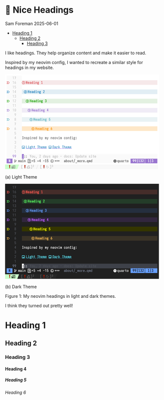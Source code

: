 # 📰 Nice Headings
Sam Foreman
2025-06-01

<link rel="preconnect" href="https://fonts.googleapis.com">
<link href="https://iosevka-webfonts.github.io/iosevka/iosevka.css" rel="stylesheet">

- [Heading 1](#heading-1)
  - [Heading 2](#heading-2)
    - [Heading 3](#heading-3)

I like headings. They help organize content and make it easier to read.

Inspired by my neovim config, I wanted to recreate a similar style for
headings in my website.

<div id="fig-headings-neovim">

<div id="fig-light-theme">

<img src="../../../../assets/nvim-headings-light.png"
data-ref-parent="fig-headings-neovim" />

(a) Light Theme

</div>

<div id="fig-dark-theme">

<img src="../../../../assets/nvim-headings-dark.png"
data-ref-parent="fig-headings-neovim" />

(b) Dark Theme

</div>

Figure 1: My neovim headings in light and dark themes.

</div>

I think they turned out pretty well!

# Heading 1

## Heading 2

### Heading 3

#### Heading 4

##### Heading 5

###### Heading 6
